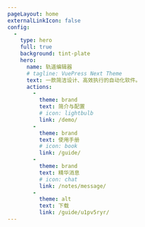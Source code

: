 ```yaml
---
pageLayout: home
externalLinkIcon: false
config:
  -
    type: hero
    full: true
    background: tint-plate
    hero:
      name: 轨道编辑器
      # tagline: VuePress Next Theme
      text: 一款简洁设计、高效执行的自动化软件。
      actions:
        -
          theme: brand
          text: 简介与配置
          # icon: lightbulb
          link: /demo/
        -
          theme: brand
          text: 使用手册
          # icon: book
          link: /guide/
        -
          theme: brand
          text: 精华消息
          # icon: chat
          link: /notes/message/
        -
          theme: alt
          text: 下载
          link: /guide/u1pv5ryr/
---
```


